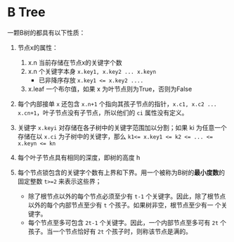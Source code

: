 # B Tree

一颗B树的都具有以下性质：

1. 节点x的属性：
    1. x.n 当前存储在节点x的关键字个数
    2. x.n 个关键字本身 `x.key1, x.key2 ... x.keyn`
        - 已非降序存放 `x.key1 <= x.key2 ....` 
    3. x.leaf 一个布尔值，如果 x 为叶节点则为True，否则为False

2. 每个内部接单 `x` 还包含 `x.n+1` 个指向其孩子节点的指针，`x.c1, x.c2 ... x.cn+1`，叶子节点没有子节点，所以他们的 `ci` 属性没有定义。

3. 关键字 `x.keyi` 对存储在各子树中的关键字范围加以分割；如果 ki 为任意一个存储在以 `x.ci` 为子树中的关键字，那么 `k1<= x.key1 <= k2 <= ... <= x.keyn <= kn`

4. 每个叶子节点具有相同的深度，即树的高度 h

5. 每个节点锁包含的关键字个数有上界和下界。用一个被称为B树的**最小度数**的固定整数 `t>=2` 来表示这些界；

    - 除了根节点以外的每个节点必须至少有 `t-1` 个关键字。因此，除了根节点以外的每个内部节点至少有 `t` 个孩子。如果树非空，根节点至少有一 个关键字。
    - 每个节点至多可包含 `2t-1` 个关键字。因此，一个内部节点至多可有 `2t` 个孩子。当一个节点恰好有 `2t` 个孩子时，则称该节点是满的。